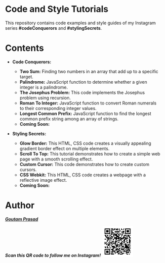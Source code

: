 
# **Code and Style Tutorials**

This repository contains code examples and style guides of my Instagram series **#codeConquerors** and **#stylingSecrets**.

# **Contents**

* **Code Conquerors:**

  * **Two Sum:** Finding two numbers in an array that add up to a specific target.
  * **Palindrome:** JavaScript function to determine whether a given integer is a palindrome.
  * **The Josephus Problem:** This code implements the Josephus problem using recursion.
  * **Roman To Integer:** JavaScript function to convert Roman numerals to their corresponding integer values.
  * **Longest Common Prefix:** JavaScript function to find the longest common prefix string among an array of strings.
  * **Coming Soon:**

* **Styling Secrets:**

  * **Glow Border:** This HTML, CSS code creates a visually appealing gradient border effect on multiple elements.
  * **Scroll To Top:** This tutorial demonstrates how to create a simple web page with a smooth scrolling effect.
  * **Custom Cursor:** This code demonstrates how to create custom cursors.
  * **CSS Webkit:** This HTML, CSS code creates a webpage with a reflective image effect.
  * **Coming Soon:**

# **Author**

***[Goutam Prasad](https://github.com/goutam-prasad-27)***

***Scan this QR code to follow me on Instagram!***
     ![QR Code Image](/instaQR.png)
